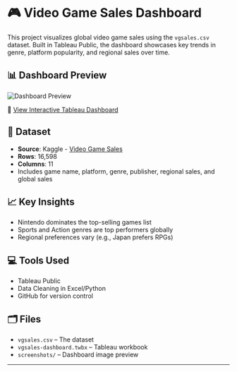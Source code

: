 # 🎮 Video Game Sales Dashboard

This project visualizes global video game sales using the `vgsales.csv` dataset. Built in Tableau Public, the dashboard showcases key trends in genre, platform popularity, and regional sales over time.

## 📊 Dashboard Preview

![Dashboard Preview](screenshots/vgsales_dashboard.png)

🔗 [View Interactive Tableau Dashboard](https://public.tableau.com/views/VideoGameSalesInsights_17448236185410/Dashboard2?:language=en-US&:sid=&:redirect=auth&:display_count=n&:origin=viz_share_link)

## 📁 Dataset

- **Source**: Kaggle - [Video Game Sales](https://www.kaggle.com/datasets/gregorut/videogame-sales-with-ratings)
- **Rows**: 16,598  
- **Columns**: 11  
- Includes game name, platform, genre, publisher, regional sales, and global sales

## 📈 Key Insights

- Nintendo dominates the top-selling games list
- Sports and Action genres are top performers globally
- Regional preferences vary (e.g., Japan prefers RPGs)

## 💻 Tools Used

- Tableau Public
- Data Cleaning in Excel/Python
- GitHub for version control

## 🗂️ Files

- `vgsales.csv` – The dataset
- `vgsales-dashboard.twbx` – Tableau workbook
- `screenshots/` – Dashboard image preview

---

